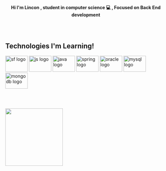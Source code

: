 
<br>
<p align="center"><b>Hi I'm Lincon , student in computer science 💻 , Focused on Back End development</b></p>
<br>
<br>

## Technologies I'm Learning!
<div>
  <img src="https://cdn.jsdelivr.net/gh/devicons/devicon/icons/salesforce/salesforce-original.svg" height="50" width="70" alt="sf logo"  />
  <img src="https://cdn.jsdelivr.net/gh/devicons/devicon/icons/javascript/javascript-plain.svg" height="50" width="70" alt="js logo"  />
  <img src="https://cdn.jsdelivr.net/gh/devicons/devicon/icons/java/java-original.svg" height="50" width="70" alt="java logo"  />
  <img src="https://cdn.jsdelivr.net/gh/devicons/devicon/icons/spring/spring-original.svg" height="50" width="70" alt="spring logo"  />
  <img src="https://cdn.jsdelivr.net/gh/devicons/devicon/icons/oracle/oracle-original.svg" height="50" width="70" alt="oracle logo"  />
  <img src="https://cdn.jsdelivr.net/gh/devicons/devicon/icons/mysql/mysql-original.svg" height="50" width="70" alt="mysql logo"  />
  <img src="https://cdn.jsdelivr.net/gh/devicons/devicon/icons/mongodb/mongodb-original.svg" height="50" width="70" alt="mongodb logo"  />
</div>

<br><br>
<div alignh="center">
  <a href="https://github.com/LinconDC">
  <img height="180em" src="https://github-readme-stats.vercel.app/api?username=LinconDC&show_icons=true&theme=highcontrast&include_all_commits=true&count_private=true"/>
</div>
